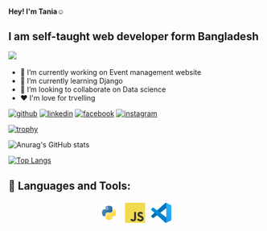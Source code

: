 
 
             
                
                 
####            Hey! I'm Tania☺
I am self-taught web developer form Bangladesh
----------------------------------------------------
![](https://komarev.com/ghpvc/?username=TaniaIsa14username&label=PROFILE+VIEWS)




- 🔭 I’m currently working on Event management website
- 🌱 I’m currently learning Django 
- 👯 I’m looking to collaborate on  Data science 
- ❤  I'm love for trvelling

 

[<img src='https://cdn.jsdelivr.net/npm/simple-icons@1.0.1/icons/github.svg' alt='github' height='40'>](https://github.com/https://github.com/TaniaIsa14)  [<img src='https://cdn.jsdelivr.net/npm/simple-icons@1.0.1/icons/linkedin.svg' alt='linkedin' height='40'>](https://www.linkedin.com/in/https://www.linkedin.com/in/tania-isa-389804150//)  [<img src='https://cdn.jsdelivr.net/npm/simple-icons@1.0.1/icons/facebook.svg' alt='facebook' height='40'>](https://www.facebook.com/https://www.facebook.com/profile.php?id=100004461466997)  [<img src='https://cdn.jsdelivr.net/npm/simple-icons@1.0.1/icons/instagram.svg' alt='instagram' height='40'>](https://www.instagram.com/https://www.instagram.com/misty_soytan//)  


[![trophy](https://github-profile-trophy.vercel.app/?username=TaniaIsa14&theme=onedark)](https://github.com/TaniaIsa14/github-profile-trophy)

![Anurag's GitHub stats](https://github-readme-stats.vercel.app/api?username=Tania&theme=synthwave&show_icons=true)

[![Top Langs](https://github-readme-stats.vercel.app/api/top-langs/?username=TaniaIsa14&langs_count=8)](https://github.com/TaniaIsa14/github-readme-stats)

## 🧰 Languages and Tools:
<p align="center">
<img src="https://raw.githubusercontent.com/github/explore/80688e429a7d4ef2fca1e82350fe8e3517d3494d/topics/python/python.png" alt="Python" height="40" style="vertical-align:top; margin:4px">
<img src="https://raw.githubusercontent.com/github/explore/80688e429a7d4ef2fca1e82350fe8e3517d3494d/topics/javascript/javascript.png" alt="Javascript" height="40" style="vertical-align:top; margin:4px">
<img src="https://raw.githubusercontent.com/github/explore/80688e429a7d4ef2fca1e82350fe8e3517d3494d/topics/visual-studio-code/visual-studio-code.png" alt="VS Code" height="40" style="vertical-align:top; margin:4px">
</p>



 

